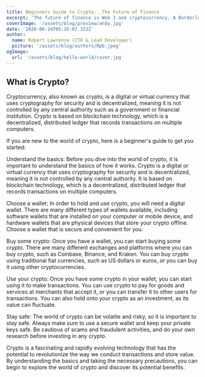 ```yaml
---
title: Beginners Guide to Crypto...The Future of Finance
excerpt: 'The future of finance is Web 3 and cryptocurrency. A Borderless, trustless, and secure financial sytstem with instant transactions and 24 hr payments......'
coverImage: '/assets/blog/preview/andy.jpg'
date: '2020-06-24T05:35:07.322Z'
author: 
  name: Robert Lawrence (CTO & Lead Developer)
  picture: '/assets/blog/authors/Rpb.jpeg'
ogImage:
  url: '/assets/blog/hello-world/cover.jpg'
---
```


## What is Crypto?

Cryptocurrency, also known as crypto, is a digital or virtual currency that uses cryptography for security and is decentralized, meaning it is not controlled by any central authority such as a government or financial institution. Crypto is based on blockchain technology, which is a decentralized, distributed ledger that records transactions on multiple computers.

If you are new to the world of crypto, here is a beginner's guide to get you started:

Understand the basics: Before you dive into the world of crypto, it is important to understand the basics of how it works. Crypto is a digital or virtual currency that uses cryptography for security and is decentralized, meaning it is not controlled by any central authority. It is based on blockchain technology, which is a decentralized, distributed ledger that records transactions on multiple computers.

Choose a wallet: In order to hold and use crypto, you will need a digital wallet. There are many different types of wallets available, including software wallets that are installed on your computer or mobile device, and hardware wallets that are physical devices that store your crypto offline. Choose a wallet that is secure and convenient for you.

Buy some crypto: Once you have a wallet, you can start buying some crypto. There are many different exchanges and platforms where you can buy crypto, such as Coinbase, Binance, and Kraken. You can buy crypto using traditional fiat currencies, such as US dollars or euros, or you can buy it using other cryptocurrencies.

Use your crypto: Once you have some crypto in your wallet, you can start using it to make transactions. You can use crypto to pay for goods and services at merchants that accept it, or you can transfer it to other users for transactions. You can also hold onto your crypto as an investment, as its value can fluctuate.

Stay safe: The world of crypto can be volatile and risky, so it is important to stay safe. Always make sure to use a secure wallet and keep your private keys safe. Be cautious of scams and fraudulent activities, and do your own research before investing in any crypto.

Crypto is a fascinating and rapidly evolving technology that has the potential to revolutionize the way we conduct transactions and store value. By understanding the basics and taking the necessary precautions, you can begin to explore the world of crypto and discover its potential benefits.


